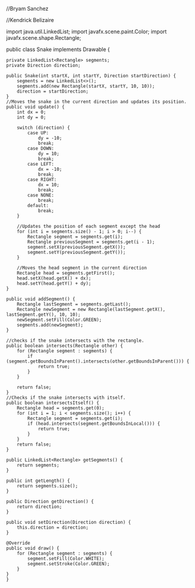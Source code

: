 //Bryam Sanchez


//Kendrick Belizaire













import java.util.LinkedList;
import javafx.scene.paint.Color;
import javafx.scene.shape.Rectangle;

public class Snake implements Drawable {

    private LinkedList<Rectangle> segments;
    private Direction direction;

    public Snake(int startX, int startY, Direction startDirection) {
        segments = new LinkedList<>();
        segments.add(new Rectangle(startX, startY, 10, 10));
        direction = startDirection;
    }
    //Moves the snake in the current direction and updates its position.
    public void update() {
        int dx = 0;
        int dy = 0;

        switch (direction) {
            case UP:
                dy = -10;
                break;
            case DOWN:
                dy = 10;
                break;
            case LEFT:
                dx = -10;
                break;
            case RIGHT:
                dx = 10;
                break;
            case NONE:
                break;
            default:
                break;
        }

        //Updates the position of each segment except the head
        for (int i = segments.size() - 1; i > 0; i--) {
            Rectangle segment = segments.get(i);
            Rectangle previousSegment = segments.get(i - 1);
            segment.setX(previousSegment.getX());
            segment.setY(previousSegment.getY());
        }

        //Moves the head segment in the current direction
        Rectangle head = segments.getFirst();
        head.setX(head.getX() + dx);
        head.setY(head.getY() + dy);
    }

    public void addSegment() {
        Rectangle lastSegment = segments.getLast();
        Rectangle newSegment = new Rectangle(lastSegment.getX(), lastSegment.getY(), 10, 10);
        newSegment.setFill(Color.GREEN);
        segments.add(newSegment);
    }

    //checks if the snake intersects with the rectangle.
    public boolean intersects(Rectangle other) {
        for (Rectangle segment : segments) {
            if (segment.getBoundsInParent().intersects(other.getBoundsInParent())) {
                return true;
            }
        }
    
        return false;
    }
    //Checks if the snake intersects with itself.
    public boolean intersectsItself() {
        Rectangle head = segments.get(0);
        for (int i = 1; i < segments.size(); i++) {
            Rectangle segment = segments.get(i);
            if (head.intersects(segment.getBoundsInLocal())) {
                return true;
            }
        }
        return false;
    }
    
    public LinkedList<Rectangle> getSegments() {
        return segments;
    }
    
    public int getLength() {
        return segments.size();
    }
    
    public Direction getDirection() {
        return direction;
    }
    
    public void setDirection(Direction direction) {
        this.direction = direction;
    }
    
    @Override
    public void draw() {
        for (Rectangle segment : segments) {
            segment.setFill(Color.WHITE);
            segment.setStroke(Color.GREEN);
        }
    }
    }
